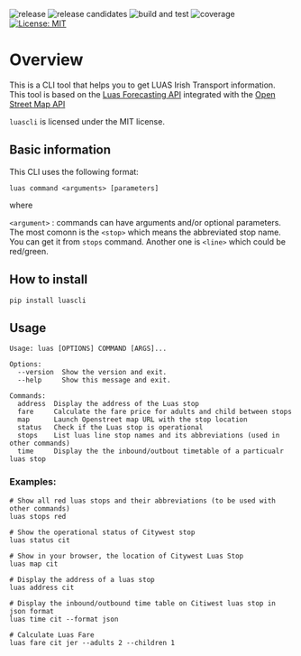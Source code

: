 ![release](https://github.com/global/luascli/workflows/release/badge.svg)
![release candidates](https://github.com/global/luascli/workflows/release%20candidates/badge.svg)
![build and test](https://github.com/global/luascli/workflows/build%20and%20test/badge.svg)
![coverage](https://img.shields.io/codecov/c/github/global/luascli?flag=unittests)
[![License: MIT](https://img.shields.io/badge/License-MIT-yellow.svg)](https://opensource.org/licenses/MIT)

# Overview

This is a CLI tool that helps you to get LUAS Irish Transport information. This tool is based on the [Luas Forecasting API](https://data.gov.ie/dataset/luas-forecasting-api/resource/078346e0-fe7f-4e71-9c51-21c78520dc3d) integrated with the [Open Street Map API](https://www.openstreetmap.org/)

`luascli` is licensed under the MIT license.

## Basic information

This CLI uses the following format:

```
luas command <arguments> [parameters]
```

where 

`<argument>` : commands can have arguments and/or optional parameters. The most comonn is the `<stop>` which means the abbreviated stop name. You can get it from `stops` command. Another one is `<line>` which could be red/green.

## How to install

```
pip install luascli
```

## Usage

```
Usage: luas [OPTIONS] COMMAND [ARGS]...

Options:
  --version  Show the version and exit.
  --help     Show this message and exit.

Commands:
  address  Display the address of the Luas stop
  fare     Calculate the fare price for adults and child between stops
  map      Launch Openstreet map URL with the stop location
  status   Check if the Luas stop is operational
  stops    List luas line stop names and its abbreviations (used in other commands)
  time     Display the the inbound/outbout timetable of a particualr luas stop
```

### Examples:

```
# Show all red luas stops and their abbreviations (to be used with other commands)
luas stops red

# Show the operational status of Citywest stop
luas status cit

# Show in your browser, the location of Citywest Luas Stop
luas map cit

# Display the address of a luas stop
luas address cit

# Display the inbound/outbound time table on Citiwest luas stop in json format
luas time cit --format json

# Calculate Luas Fare
luas fare cit jer --adults 2 --children 1
```